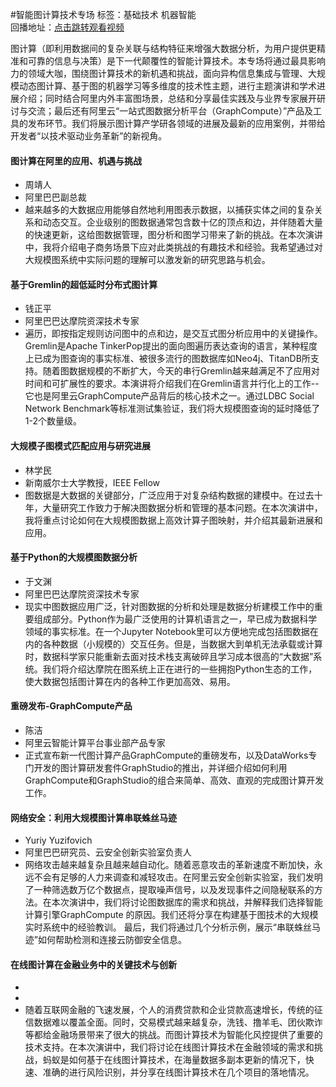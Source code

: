 #智能图计算技术专场标签：<kbd>基础技术</kbd> <kbd>机器智能</kbd><br>回播地址：[点击跳转观看视频](https://alhlsvodhls08.e.vhall.com/mp4record/智能图计算技术专场.mp4)图计算（即利用数据间的复杂关联与结构特征来增强大数据分析，为用户提供更精准和可靠的信息与决策）是下一代颠覆性的智能计算技术。本专场将通过最具影响力的领域大咖，围绕图计算技术的新机遇和挑战，面向异构信息集成与管理、大规模动态图计算、基于图的机器学习等多维度的技术性主题，进行主题演讲和学术进展介绍；同时结合阿里内外丰富图场景，总结和分享最佳实践及与业界专家展开研讨与交流；最后还有阿里云“一站式图数据分析平台（GraphCompute）”产品及工具的发布环节。我们将展示图计算产学研各领域的进展及最新的应用案例，并带给开发者“以技术驱动业务革新”的新视角。#### 图计算在阿里的应用、机遇与挑战* 周靖人* 阿⾥巴巴副总裁*  越来越多的大数据应用能够自然地利用图表示数据，以捕获实体之间的复杂关系和动态交互。企业级别的图数据通常包含数十亿的顶点和边，并伴随着大量的快速更新，这给图数据管理，图分析和图学习带来了新的挑战。在本次演讲中，我将介绍电子商务场景下应对此类挑战的有趣技术和经验。我希望通过对大规模图系统中实际问题的理解可以激发新的研究思路与机会。#### 基于Gremlin的超低延时分布式图计算* 钱正平* 阿里巴巴达摩院资深技术专家* 遍历，即按指定规则访问图中的点和边，是交互式图分析应用中的关键操作。Gremlin是Apache TinkerPop提出的面向图遍历表达查询的语言，某种程度上已成为图查询的事实标准、被很多流行的图数据库如Neo4j、TitanDB所支持。随着图数据规模的不断扩大，今天的串行Gremlin越来越满足不了应用对时间和可扩展性的要求。本演讲将介绍我们在Gremlin语言并行化上的工作--它也是阿里云GraphCompute产品背后的核心技术之一。通过LDBC Social Network Benchmark等标准测试集验证，我们将大规模图查询的延时降低了1-2个数量级。#### 大规模子图模式匹配应用与研究进展* 林学民* 新南威尔士大学教授，IEEE Fellow*  图数据是大数据的关键部分，广泛应用于对复杂结构数据的建模中。在过去十年，大量研究工作致力于解决图数据分析和管理的基本问题。在本次演讲中，我将重点讨论如何在大规模图数据上高效计算子图映射，并介绍其最新进展和应用。#### 基于Python的大规模图数据分析* 于文渊* 阿里巴巴达摩院资深技术专家* 现实中图数据应用广泛，针对图数据的分析和处理是数据分析建模工作中的重要组成部分。Python作为最广泛使用的计算机语言之一，早已成为数据科学领域的事实标准。在一个Jupyter Notebook里可以方便地完成包括图数据在内的各种数据（小规模的）交互任务。但是，当数据大到单机无法承载或计算时，数据科学家只能重新去面对技术栈支离破碎且学习成本很高的“大数据”系统。我们将介绍达摩院在图系统上正在进行的一些拥抱Python生态的工作，使大数据包括图计算在内的各种工作更加高效、易用。#### 重磅发布-GraphCompute产品* 陈洁* 阿里云智能计算平台事业部产品专家* 正式宣布新一代图计算产品GraphCompute的重磅发布，以及DataWorks专门开发的图计算研发套件GraphStudio的推出，并详细介绍如何利用GraphCompute和GraphStudio的组合来简单、高效、直观的完成图计算开发工作。 #### 网络安全：利用大规模图计算串联蛛丝马迹* Yuriy Yuzifovich* 阿里巴巴研究员、云安全创新实验室负责人* 网络攻击越来越复杂且越来越自动化。随着恶意攻击的革新速度不断加快，永远不会有足够的人力来调查和减轻攻击。在阿里云安全创新实验室，我们发明了一种筛选数万亿个数据点，提取噪声信号，以及发现事件之间隐秘联系的方法。在本次演讲中，我们将讨论图数据库的需求和挑战，并解释我们选择智能计算引擎GraphCompute 的原因。我们还将分享在构建基于图技术的大规模实时系统中的经验教训。 最后，我们将通过几个分析示例，展示“串联蛛丝马迹”如何帮助检测和连接云防御安全信息。#### 在线图计算在金融业务中的关键技术与创新* * * 随着互联网金融的飞速发展，个人的消费贷款和企业贷款高速增长，传统的征信数据难以覆盖全面。同时，交易模式越来越复杂，洗钱、撸羊毛、团伙欺诈等都给金融场景带来了很大的挑战。而图计算技术为智能化风控提供了重要的技术支持。在本次演讲中，我们将讨论在线图计算技术在金融领域的需求和挑战，蚂蚁是如何基于在线图计算技术，在海量数据多副本更新的情况下，快速、准确的进行风险识别，并分享在线图计算技术在几个项目的落地情况。